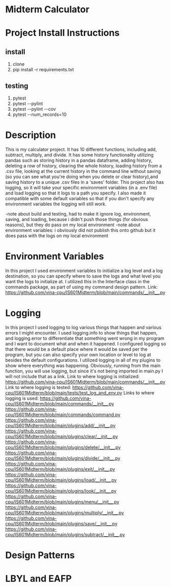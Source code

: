 # Midterm Calculator

# Project Install Instructions

## install 
1. clone
2. pip install -r requirements.txt

## testing
1. pytest
2. pytest --pylint
3. pytest --pylint --cov
4. pytest --num_records=10

# Description
This is my calculator project. It has 10 different functions, including add, subtract, multiply, and divide. It has some history functionality utilizing pandas such as storing history in a pandas dataframe, adding history, deleting a row of history, clearing the whole history, loading history from a .csv file, looking at the current history in the command line without saving (so you can see what you're doing when you delete or clear history),and saving history to a unique .csv files in a 'saves' folder. This project also has logging, so it will take your specific environment variables (in a .env file) and load logging so that it logs to a path you specify. I also made it compatible with some default variables so that if you don't specify any environment variables the logging will still work.

-note about build and testing, had to make it ignore log, environment, saving, and loading, because i didn't push those things (for obvious reasons), but they do pass on my local environment
-note about environment variables: i obviously did not publish this onto github but it does pass with the logs on my local environment

# Environment Variables
In this project I used environment variables to initialize a log level and a log destination, so you can specify where to save the logs and what level you want the logs to initialize at. I utilized this in the Interface class in the commands package, as part of using my command design pattern.
Link: https://github.com/vina-cpu/IS601Midterm/blob/main/commands/__init__.py

# Logging
In this project I used logging to log various things that happen and various errors I might encounter. I used logging.info to show things that happen, and logging.error to differentiate that something went wrong in my program and I want to document what and when it happened. I configured logging so that there would be a default place where it would be saved per the program, but you can also specify your own location or level to log at besides the default configurations. I utilized logging in all of my plugins to show where everything was happening. Obviously, running from the main function, you will use logging, but since it's not being imported in main.py I will not include that as a link.
Link to where logging is initialized: https://github.com/vina-cpu/IS601Midterm/blob/main/commands/__init__.py
Link to where logging is tested: https://github.com/vina-cpu/IS601Midterm/blob/main/tests/test_log_and_env.py
Links to where logging is used:
https://github.com/vina-cpu/IS601Midterm/blob/main/commands/__init__.py
https://github.com/vina-cpu/IS601Midterm/blob/main/commands/command.py
https://github.com/vina-cpu/IS601Midterm/blob/main/plugins/add/__init__.py
https://github.com/vina-cpu/IS601Midterm/blob/main/plugins/clear/__init__.py
https://github.com/vina-cpu/IS601Midterm/blob/main/plugins/delete/__init__.py
https://github.com/vina-cpu/IS601Midterm/blob/main/plugins/divide/__init__.py
https://github.com/vina-cpu/IS601Midterm/blob/main/plugins/exit/__init__.py
https://github.com/vina-cpu/IS601Midterm/blob/main/plugins/load/__init__.py
https://github.com/vina-cpu/IS601Midterm/blob/main/plugins/look/__init__.py
https://github.com/vina-cpu/IS601Midterm/blob/main/plugins/menu/__init__.py
https://github.com/vina-cpu/IS601Midterm/blob/main/plugins/multiply/__init__.py
https://github.com/vina-cpu/IS601Midterm/blob/main/plugins/save/__init__.py
https://github.com/vina-cpu/IS601Midterm/blob/main/plugins/subtract/__init__.py

# Design Patterns
##

# LBYL and EAFP
